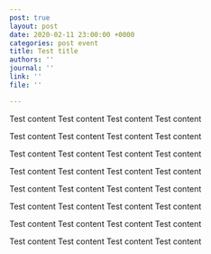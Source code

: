 ```yaml
---
post: true
layout: post
date: 2020-02-11 23:00:00 +0000
categories: post event
title: Test title
authors: ''
journal: ''
link: ''
file: ''

---
```

Test content Test content Test content Test content 

Test content Test content Test content Test content 

Test content Test content Test content Test content 

Test content Test content Test content Test content 

Test content Test content Test content Test content 

Test content Test content Test content Test content 

Test content Test content Test content Test content 

Test content Test content Test content Test content 